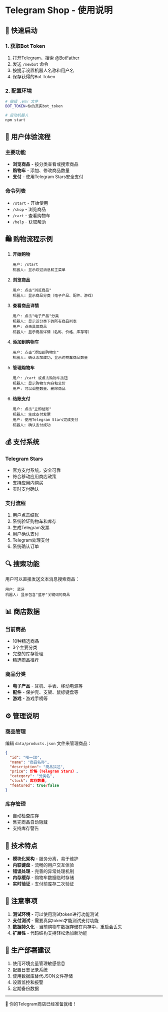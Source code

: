 # Telegram Shop - 使用说明

## 🚀 快速启动

### 1. 获取Bot Token
1. 打开Telegram，搜索 [@BotFather](https://t.me/BotFather)
2. 发送 `/newbot` 命令
3. 按提示设置机器人名称和用户名
4. 保存获得的Bot Token

### 2. 配置环境
```bash
# 编辑 .env 文件
BOT_TOKEN=你的真实bot_token

# 启动机器人
npm start
```

## 📱 用户体验流程

### 主要功能
- **浏览商品** - 按分类查看或搜索商品
- **购物车** - 添加、修改商品数量
- **支付** - 使用Telegram Stars安全支付

### 命令列表
- `/start` - 开始使用
- `/shop` - 浏览商品 
- `/cart` - 查看购物车
- `/help` - 获取帮助

## 🛍️ 购物流程示例

1. **开始购物**
   ```
   用户: /start
   机器人: 显示欢迎消息和主菜单
   ```

2. **浏览商品**
   ```
   用户: 点击"浏览商品"
   机器人: 显示商品分类（电子产品、配件、游戏）
   ```

3. **查看商品详情**
   ```
   用户: 点击"电子产品"分类
   机器人: 显示该分类下的所有商品列表
   用户: 点击具体商品
   机器人: 显示商品详情（名称、价格、库存等）
   ```

4. **添加到购物车**
   ```
   用户: 点击"添加到购物车"
   机器人: 确认添加成功，显示购物车商品数量
   ```

5. **管理购物车**
   ```
   用户: /cart 或点击购物车按钮
   机器人: 显示购物车内容和总价
   用户: 可以调整数量、删除商品
   ```

6. **结账支付**
   ```
   用户: 点击"立即结账"
   机器人: 生成支付发票
   用户: 使用Telegram Stars完成支付
   机器人: 确认支付成功
   ```

## 💰 支付系统

### Telegram Stars
- 官方支付系统，安全可靠
- 符合移动应用商店政策
- 支持应用内购买
- 实时支付确认

### 支付流程
1. 用户点击结账
2. 系统验证购物车和库存
3. 生成Telegram发票
4. 用户确认支付
5. Telegram处理支付
6. 系统确认订单

## 🔍 搜索功能

用户可以直接发送文本消息搜索商品：
```
用户: 蓝牙
机器人: 显示包含"蓝牙"关键词的商品
```

## 📊 商店数据

### 当前商品
- 10种精选商品
- 3个主要分类
- 完整的库存管理
- 精选商品推荐

### 商品分类
- **电子产品** - 耳机、手表、移动电源等
- **配件** - 保护壳、支架、鼠标键盘等  
- **游戏** - 游戏手柄等

## ⚙️ 管理说明

### 商品管理
编辑 `data/products.json` 文件来管理商品：
```json
{
  "id": "唯一ID",
  "name": "商品名称",
  "description": "商品描述", 
  "price": 价格（Telegram Stars）,
  "category": "分类名",
  "stock": 库存数量,
  "featured": true/false
}
```

### 库存管理
- 自动检查库存
- 售完商品自动隐藏
- 支持库存警告

## 🔧 技术特点

- **模块化架构** - 服务分离，易于维护
- **内联键盘** - 流畅的用户交互体验
- **错误处理** - 完善的异常处理机制
- **内存缓存** - 购物车数据临时存储
- **实时验证** - 支付前库存二次验证

## 📝 注意事项

1. **测试环境** - 可以使用测试token进行功能测试
2. **支付测试** - 需要真实token才能测试支付功能
3. **数据持久化** - 当前购物车数据存储在内存中，重启会丢失
4. **扩展性** - 代码结构支持轻松添加新功能

## 🚀 生产部署建议

1. 使用环境变量管理敏感信息
2. 配置日志记录系统
3. 使用数据库替代JSON文件存储
4. 设置监控和报警
5. 定期备份数据

---

🎉 你的Telegram商店已经准备就绪！